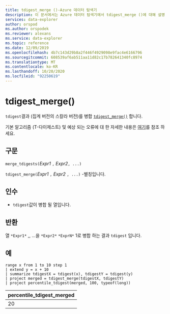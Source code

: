 ```yaml
---
title: tdigest_merge ()-Azure 데이터 탐색기
description: 이 문서에서는 Azure 데이터 탐색기에서 tdigest_merge ()에 대해 설명 합니다.
services: data-explorer
author: orspod
ms.author: orspodek
ms.reviewer: alexans
ms.service: data-explorer
ms.topic: reference
ms.date: 12/09/2019
ms.openlocfilehash: 4b7c143d29b8a2f446f4929098e9fac4e6166796
ms.sourcegitcommit: 608539af6ab511aa11d82c17b782641340fc8974
ms.translationtype: MT
ms.contentlocale: ko-KR
ms.lasthandoff: 10/20/2020
ms.locfileid: "92250619"
---
```

# <a name="tdigest_merge"></a>tdigest_merge()

`tdigest`결과 (집계 버전의 스칼라 버전)를 병합 [`tdigest_merge()`](tdigest-merge-aggfunction.md) 합니다.

기본 알고리즘 (T-다이제스트) 및 예상 되는 오류에 대 한 자세한 내용은 [여기](percentiles-aggfunction.md#estimation-error-in-percentiles)를 참조 하세요.

## <a name="syntax"></a>구문

`merge_tdigests(`*Expr1* `,` *Expr2*`, ...)`

`tdigest_merge(`*Expr1* `,` *Expr2* `, ...)` -별칭입니다.

## <a name="arguments"></a>인수

* `tdigest`값이 병합 될 열입니다.

## <a name="returns"></a>반환

열 `*Expr1*` ,, ...을 `*Expr2*` `*ExprN*` 1로 병합 하는 결과 `tdigest` 입니다.

## <a name="examples"></a>예

<!-- csl: https://help.kusto.windows.net:443/Samples -->
```kusto
range x from 1 to 10 step 1 
| extend y = x + 10
| summarize tdigestX = tdigest(x), tdigestY = tdigest(y)
| project merged = tdigest_merge(tdigestX, tdigestY)
| project percentile_tdigest(merged, 100, typeof(long))
```

|percentile_tdigest_merged|
|---|
|20|
